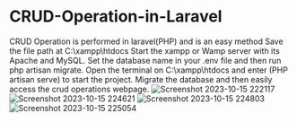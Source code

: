 # CRUD-Operation-in-Laravel
CRUD Operation is performed in laravel(PHP) and is an easy method
Save the file path at C:\xampp\htdocs
Start the xampp or Wamp server with its Apache and MySQL.
Set the database name in your .env file and then run php artisan migrate.
Open the terminal on C:\xampp\htdocs and enter (PHP artisan serve) to start the project.
Migrate the database and then easily access the crud operations webpage.
![Screenshot 2023-10-15 222117](https://github.com/Devanshjoshi5121/CRUD-Operation-in-Laravel/assets/123493748/b37f6c6f-8ecf-435f-bae4-4521aecdb2bf)
![Screenshot 2023-10-15 224621](https://github.com/Devanshjoshi5121/CRUD-Operation-in-Laravel/assets/123493748/323e2427-9fdd-48cf-9b59-3bf2385a29f8)
![Screenshot 2023-10-15 224803](https://github.com/Devanshjoshi5121/CRUD-Operation-in-Laravel/assets/123493748/a399c74a-46a4-4960-a64a-0883df8cd2d9)
![Screenshot 2023-10-15 225054](https://github.com/Devanshjoshi5121/CRUD-Operation-in-Laravel/assets/123493748/5b8344a5-3c4c-4c1a-b72d-c41b37ba81b5)
